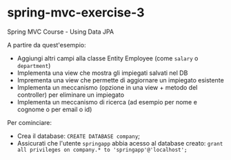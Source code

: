 # spring-mvc-exercise-3
Spring MVC Course - Using Data JPA

A partire da quest'esempio:

- Aggiungi altri campi alla classe Entity Employee (come `salary` o `department`)
- Implementa una view che mostra gli impiegati salvati nel DB
- Imprementa una view che permette di aggiornare un impiegato esistente
- Implementa un meccanismo (opzione in una view + metodo del controller) per eliminare un impiegato
- Implementa un meccanismo di ricerca (ad esempio per nome e cognome o per email o id)

Per cominciare:

- Crea il database: `CREATE DATABASE company`;
- Assicurati che l'utente `springapp` abbia acesso al database creato: `grant all privileges on company.* to 'springapp'@'localhost';`
